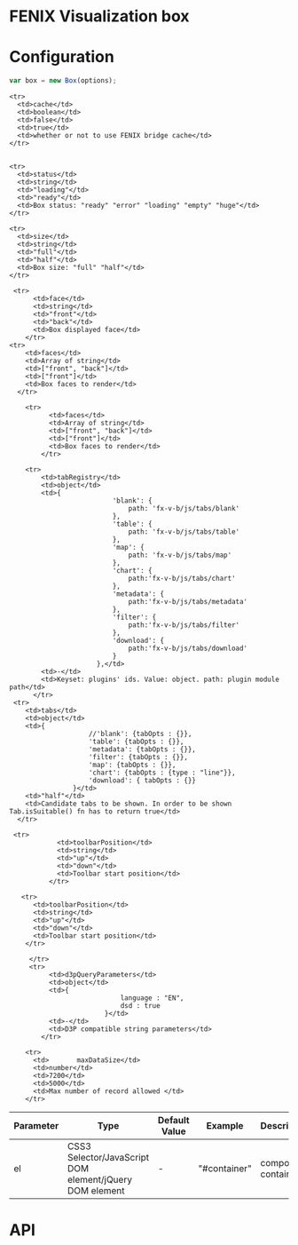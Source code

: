 # FENIX Visualization box

# Configuration

```javascript
var box = new Box(options);
```

<table>
  <thead>
    <tr>
      <th>Parameter</th>
      <th>Type</th>
      <th>Default Value</th>
      <th>Example</th>
      <th>Description</th>
    </tr>
  </thead>
  <tbody>
    <tr>
      <td>el</td>
      <td>CSS3 Selector/JavaScript DOM element/jQuery DOM element</td>
      <td> - </td>
      <td>"#container"</td>
      <td>component container</td>
    </tr>

    <tr>
      <td>cache</td>
      <td>boolean</td>
      <td>false</td>
      <td>true</td>
      <td>whether or not to use FENIX bridge cache</td>
    </tr>
    
    
    <tr>
      <td>status</td>
      <td>string</td>
      <td>"loading"</td>
      <td>"ready"</td>
      <td>Box status: "ready" "error" "loading" "empty" "huge"</td>
    </tr>
            
    <tr>
      <td>size</td>
      <td>string</td>
      <td>"full"</td>
      <td>"half"</td>
      <td>Box size: "full" "half"</td>
    </tr>
    
     <tr>
          <td>face</td>
          <td>string</td>
          <td>"front"</td>
          <td>"back"</td>
          <td>Box displayed face</td>
        </tr>
    <tr>
        <td>faces</td>
        <td>Array of string</td>
        <td>["front", "back"]</td>
        <td>["front"]</td>
        <td>Box faces to render</td>
      </tr>
      
        <tr>
              <td>faces</td>
              <td>Array of string</td>
              <td>["front", "back"]</td>
              <td>["front"]</td>
              <td>Box faces to render</td>
            </tr>
  
        <tr>
            <td>tabRegistry</td>
            <td>object</td>
            <td>{
                              'blank': {
                                  path: 'fx-v-b/js/tabs/blank'
                              },
                              'table': {
                                  path: 'fx-v-b/js/tabs/table'
                              },
                              'map': {
                                  path: 'fx-v-b/js/tabs/map'
                              },
                              'chart': {
                                  path:'fx-v-b/js/tabs/chart'
                              },
                              'metadata': {
                                  path:'fx-v-b/js/tabs/metadata'
                              },
                              'filter': {
                                  path:'fx-v-b/js/tabs/filter'
                              },
                              'download': {
                                  path:'fx-v-b/js/tabs/download'
                              }
                          },</td>
            <td>-</td>
            <td>Keyset: plugins' ids. Value: object. path: plugin module path</td>
          </tr>
     <tr>
        <td>tabs</td>
        <td>object</td>
        <td>{
                        //'blank': {tabOpts : {}},
                        'table': {tabOpts : {}},
                        'metadata': {tabOpts : {}},
                        'filter': {tabOpts : {}},
                        'map': {tabOpts : {}},
                        'chart': {tabOpts : {type : "line"}},
                        'download': { tabOpts : {}}
                    }</td>
        <td>"half"</td>
        <td>Candidate tabs to be shown. In order to be shown Tab.isSuitable() fn has to return true</td>
      </tr>
  
     <tr>
                <td>toolbarPosition</td>
                <td>string</td>
                <td>"up"</td>
                <td>"down"</td>
                <td>Toolbar start position</td>
              </tr>
              
       <tr>
          <td>toolbarPosition</td>
          <td>string</td>
          <td>"up"</td>
          <td>"down"</td>
          <td>Toolbar start position</td>
        </tr>
        
         </tr>
         <tr>
              <td>d3pQueryParameters</td>
              <td>object</td>
              <td>{
                                language : "EN",
                                dsd : true
                            }</td>
              <td>-</td>
              <td>D3P compatible string parameters</td>
            </tr>
            
        <tr>
          <td>       maxDataSize</td>
          <td>number</td>
          <td>7200</td>
          <td>5000</td>
          <td>Max number of record allowed </td>
        </tr>
      
       
  </tbody>
</table>

# API
